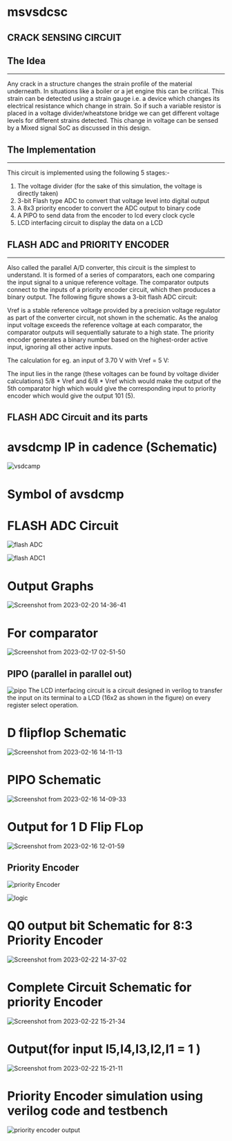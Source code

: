 # msvsdcsc
## **CRACK SENSING CIRCUIT**

## **The Idea**
---
Any crack in a structure changes the strain profile of the material underneath. In situations like a boiler or a jet engine this can be critical. This strain can be detected using a strain gauge i.e. a device which changes its electrical resistance which change in strain. So if such a variable resistor is placed in a voltage divider/wheatstone bridge we can get different voltage levels for different strains detected. This change in voltage can be sensed by a Mixed signal SoC as discussed in this design.

## **The Implementation**
---
This circuit is implemented using the following 5 stages:-

1. The voltage divider (for the sake of this simulation, the voltage is directly taken)
2. 3-bit Flash type ADC to convert that voltage level into digital output
3. A 8x3 priority encoder to convert the ADC output to binary code
4. A PIPO to send data from the encoder to lcd every clock cycle
5. LCD interfacing circuit to display the data on a LCD

## **FLASH ADC and PRIORITY ENCODER**
---
Also called the parallel A/D converter, this circuit is the simplest to understand. It is formed of a series of comparators, each one comparing the input signal to a unique reference voltage. The comparator outputs connect to the inputs of a priority encoder circuit, which then produces a binary output. The following figure shows a 3-bit flash ADC circuit:



Vref is a stable reference voltage provided by a precision voltage regulator as part of the converter circuit, not shown in the schematic. As the analog input voltage exceeds the reference voltage at each comparator, the comparator outputs will sequentially saturate to a high state. The priority encoder generates a binary number based on the highest-order active input, ignoring all other active inputs.

The calculation for eg. an input of 3.70 V with Vref = 5 V:

The input lies in the range (these voltages can be found by voltage divider calculations) 5/8 * Vref and 6/8 * Vref which would make the output of the 5th comparator high which would give the corresponding input to priority encoder which would give the output 101 (5).

## FLASH ADC Circuit and its parts

# avsdcmp IP in cadence (Schematic)

![vsdcamp](https://user-images.githubusercontent.com/110079763/219593517-cf0d3b06-c150-493f-ac5f-3bfcdd33c1ea.png)

# Symbol of avsdcmp

# FLASH ADC Circuit

![flash ADC](https://user-images.githubusercontent.com/110079763/219593222-1179c9e0-0a24-48d9-beff-e0d2f4020c4e.png)

![flash ADC1](https://user-images.githubusercontent.com/110079763/219593268-b121345c-89ae-40a7-acfd-88bfa46ed7f8.png)

# Output Graphs

![Screenshot from 2023-02-20 14-36-41](https://user-images.githubusercontent.com/110079763/220255798-33b516a1-d923-437e-a4d1-78e04f78d2ae.png)

# For comparator

![Screenshot from 2023-02-17 02-51-50](https://user-images.githubusercontent.com/110079763/219593405-0426fc63-c571-4b02-99c0-5e59b6a50953.png)

## PIPO (parallel in parallel out)
![pipo](https://user-images.githubusercontent.com/110079763/220256234-422ee408-9109-4678-9ef4-4e260fc84fe8.png)
The LCD interfacing circuit is a circuit designed in verilog to transfer the input on its terminal to a LCD (16x2 as shown in the figure) on every register select operation.
# D flipflop Schematic

![Screenshot from 2023-02-16 14-11-13](https://user-images.githubusercontent.com/110079763/219593075-f04f1cba-3db7-4a38-a4e7-eefa5ecab4fa.png)

# PIPO Schematic

![Screenshot from 2023-02-16 14-09-33](https://user-images.githubusercontent.com/110079763/219592872-5b1181ea-f77d-40d1-8d96-b5546b561ead.png)

# Output for 1 D Flip FLop

![Screenshot from 2023-02-16 12-01-59](https://user-images.githubusercontent.com/110079763/219592929-9941336b-de69-4585-9475-6434666f687f.png)

## Priority Encoder

![priority Encoder](https://user-images.githubusercontent.com/110079763/221664970-0a67aade-86ca-4358-bd37-8c34b8b4d9c5.png)

![logic](https://user-images.githubusercontent.com/110079763/221665277-37dc56bf-17af-4768-9cd1-661bf6d748c9.png)

# Q0 output bit Schematic for 8:3 Priority Encoder

![Screenshot from 2023-02-22 14-37-02](https://user-images.githubusercontent.com/110079763/221664273-e6d4036e-c1a9-45ab-8106-addaa1218cdc.png)

# Complete Circuit Schematic for priority Encoder

![Screenshot from 2023-02-22 15-21-34](https://user-images.githubusercontent.com/110079763/221664349-f0d41a8c-6aa3-4f46-8858-a07181b069d3.png)

# Output(for input I5,I4,I3,I2,I1 = 1 )

![Screenshot from 2023-02-22 15-21-11](https://user-images.githubusercontent.com/110079763/221664644-82764a95-d2c1-48ff-bb44-26f7f0687cfd.png)

# Priority Encoder simulation using verilog code and testbench

![priority encoder output](https://user-images.githubusercontent.com/110079763/220256036-72e8dfcd-876f-4d8e-b60c-962bce23d689.png)

